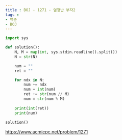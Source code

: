 ```yaml
---
title : BOJ - 1271 - 엄청난 부자2
tags :
- 백준
- BOJ
---
```


```python
import sys

def solution():
    N, M = map(int, sys.stdin.readline().split())
    N = str(N)

    num = ""
    ret = ""

    for ndx in N:
        num += ndx
        num = int(num)
        ret += str(num // M)
        num = str(num % M)
        
    print(int(ret))
    print(num)

solution()
```

https://www.acmicpc.net/problem/1271